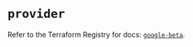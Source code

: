 # `provider`

Refer to the Terraform Registry for docs: [`google-beta`](https://registry.terraform.io/providers/hashicorp/google-beta/5.36.0/docs).
